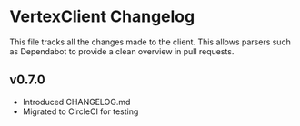 # VertexClient Changelog

This file tracks all the changes made to the client.
This allows parsers such as Dependabot to provide a clean overview in pull requests.

## v0.7.0

- Introduced CHANGELOG.md
- Migrated to CircleCI for testing
